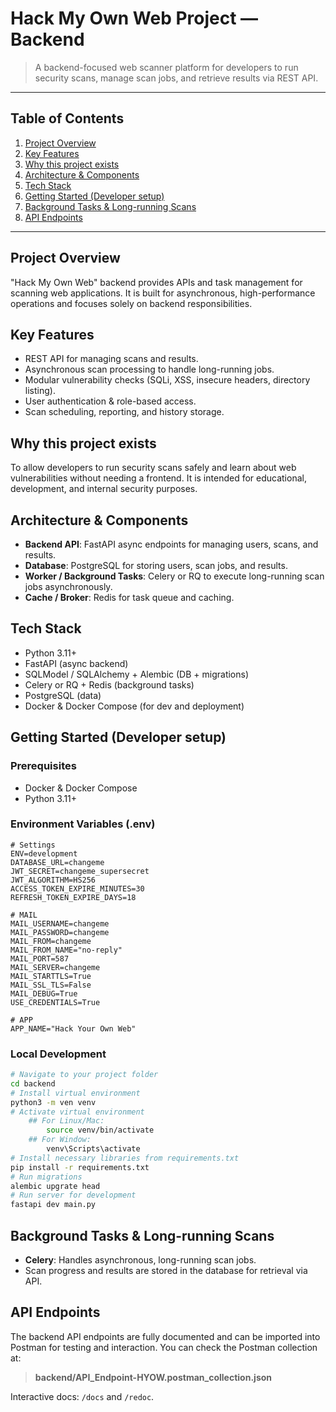 # Hack My Own Web Project — Backend

> A backend-focused web scanner platform for developers to run security scans, manage scan jobs, and retrieve results via REST API.

---

## Table of Contents

1. [Project Overview](#project-overview)
2. [Key Features](#key-features)
3. [Why this project exists](#why-this-project-exists)
4. [Architecture & Components](#architecture--components)
5. [Tech Stack](#tech-stack)
6. [Getting Started (Developer setup)](#getting-started-developer-setup)
8. [Background Tasks & Long-running Scans](#background-tasks--long-running-scans)
9. [API Endpoints](#api-endpoints)
---

## Project Overview

"Hack My Own Web" backend provides APIs and task management for scanning web applications. It is built for asynchronous, high-performance operations and focuses solely on backend responsibilities.

## Key Features

* REST API for managing scans and results.
* Asynchronous scan processing to handle long-running jobs.
* Modular vulnerability checks (SQLi, XSS, insecure headers, directory listing).
* User authentication & role-based access.
* Scan scheduling, reporting, and history storage.

## Why this project exists

To allow developers to run security scans safely and learn about web vulnerabilities without needing a frontend. It is intended for educational, development, and internal security purposes.

## Architecture & Components

* **Backend API**: FastAPI async endpoints for managing users, scans, and results.
* **Database**: PostgreSQL for storing users, scan jobs, and results.
* **Worker / Background Tasks**: Celery or RQ to execute long-running scan jobs asynchronously.
* **Cache / Broker**: Redis for task queue and caching.

## Tech Stack

* Python 3.11+
* FastAPI (async backend)
* SQLModel / SQLAlchemy + Alembic (DB + migrations)
* Celery or RQ + Redis (background tasks)
* PostgreSQL (data)
* Docker & Docker Compose (for dev and deployment)

## Getting Started (Developer setup)

### Prerequisites

* Docker & Docker Compose
* Python 3.11+

### Environment Variables (.env)

```
# Settings
ENV=development
DATABASE_URL=changeme
JWT_SECRET=changeme_supersecret
JWT_ALGORITHM=HS256
ACCESS_TOKEN_EXPIRE_MINUTES=30
REFRESH_TOKEN_EXPIRE_DAYS=18

# MAIL
MAIL_USERNAME=changeme
MAIL_PASSWORD=changeme
MAIL_FROM=changeme
MAIL_FROM_NAME="no-reply"
MAIL_PORT=587
MAIL_SERVER=changeme
MAIL_STARTTLS=True
MAIL_SSL_TLS=False
MAIL_DEBUG=True
USE_CREDENTIALS=True

# APP
APP_NAME="Hack Your Own Web"
```

### Local Development
```bash
# Navigate to your project folder
cd backend
# Install virtual environment
python3 -m ven venv
# Activate virtual environment
    ## For Linux/Mac:
        source venv/bin/activate
    ## For Window:
        venv\Scripts\activate
# Install necessary libraries from requirements.txt
pip install -r requirements.txt 
# Run migrations
alembic upgrate head
# Run server for development
fastapi dev main.py
```

## Background Tasks & Long-running Scans

* **Celery**: Handles asynchronous, long-running scan jobs.
* Scan progress and results are stored in the database for retrieval via API.

## API Endpoints
The backend API endpoints are fully documented and can be imported into Postman for testing and interaction. You can check the Postman collection at:

> **backend/API_Endpoint-HYOW.postman_collection.json**

Interactive docs: `/docs` and `/redoc`.